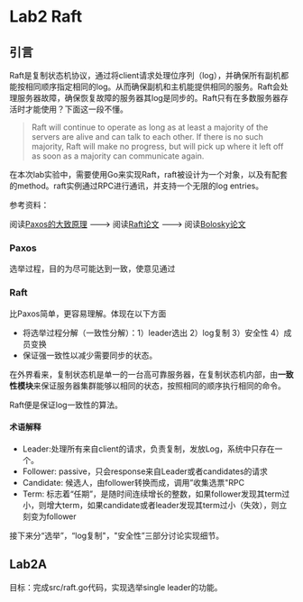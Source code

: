 # Lab2 Raft

## 引言

Raft是复制状态机协议，通过将client请求处理位序列（log），并确保所有副机都能按相同顺序指定相同的log。从而确保副机和主机能提供相同的服务。Raft会处理服务器故障，确保恢复故障的服务器其log是同步的。Raft只有在多数服务器存活时才能使用？下面这一段不懂。

> Raft will continue to operate as long as at least a majority of the servers are alive and can talk to each other. If there is no such majority, Raft will make no progress, but will pick up where it left off as soon as a majority can communicate again.

在本次lab实验中，需要使用Go来实现Raft，raft被设计为一个对象，以及有配套的method。raft实例通过RPC进行通讯，并支持一个无限的log entries。

参考资料：

阅读[Paxos的大致原理](https://www.zhihu.com/question/19787937) ---> 阅读[Raft论文](https://pdos.csail.mit.edu/6.824/papers/raft-extended.pdf) ---> 阅读[Bolosky论文](https://static.usenix.org/event/nsdi11/tech/full_papers/Bolosky.pdf)

### Paxos

选举过程，目的为尽可能达到一致，使意见通过

### Raft

比Paxos简单，更容易理解。体现在以下方面

* 将选举过程分解（一致性分解）：1）leader选出 2）log复制 3）安全性 4）成员变换
* 保证强一致性以减少需要同步的状态。

在外界看来，复制状态机是单一的一台高可靠服务器，在复制状态机内部，由**一致性模块**来保证服务器集群能够以相同的状态，按照相同的顺序执行相同的命令。

Raft便是保证log一致性的算法。

#### 术语解释

* Leader:处理所有来自client的请求，负责复制，发放Log，系统中只存在一个。
* Follower: passive，只会response来自Leader或者candidates的请求
* Candidate: 候选人，由follower转换而成，调用”收集选票"RPC
* Term: 标志着“任期”，是随时间连续增长的整数，如果follower发现其term过小，则增大term，如果candidate或者leader发现其term过小（失效），则立刻变为follower

接下来分“选举”，“log复制"，"安全性”三部分讨论实现细节。

## Lab2A

目标：完成src/raft.go代码，实现选举single leader的功能。

